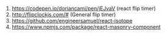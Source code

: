 1. https://codepen.io/doriancami/pen/jEJvaV (react flip timer)
2. http://flipclockjs.com/# (General flip timer)
3. https://github.com/engineersamuel/react-isotope
4. https://www.npmjs.com/package/react-masonry-component
